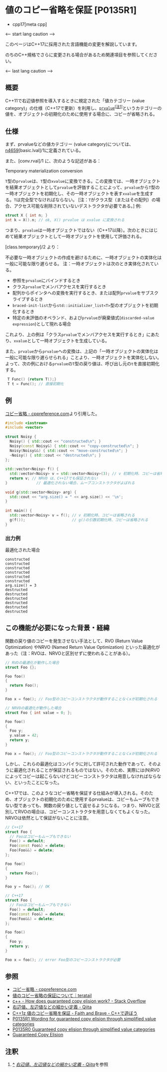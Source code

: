 # 値のコピー省略を保証 [P0135R1]

* cpp17[meta cpp]

<-- start lang caution -->

このページはC++17に採用された言語機能の変更を解説しています。

のちのC++規格でさらに変更される場合があるため関連項目を参照してください。

<-- last lang caution -->

## 概要
C++11で右辺値参照を導入するときに規定された「値カテゴリー (value category)」の仕様（C++17で更新）を利用し、[`prvalue`](../cpp11/rvalue_ref_and_move_semantics.md)<sup><a id="note_ref-1" href="#note-1">[注1]</a></sup>というカテゴリーの値を、オブジェクトの初期化のために使用する場合に、コピーが省略される。

## 仕様
まず、prvalueなどの値カテゴリー (value category)については、[n4659](http://www.open-std.org/jtc1/sc22/wg21/docs/papers/2017/n4659.pdf)[basic.lval]/1に定義されている。

また、[conv.rval]/1 に、次のような記述がある：

Temporary materialization conversion

`T`型の`prvalue`は、`T`型の`xvalue`に変換できる。この変換では、一時オブジェクトを結果オブジェクトとして`prvalue`を評価することによって、`prvalue`から`T`型の一時オブジェクトを初期化し、その一時オブジェクトを表す`xvalue`を生成する。`T`は完全型でなければならない。
[注：`T`がクラス型（またはその配列）の場合、アクセス可能な削除されていないデストラクタが必要である。]
例:

```cpp
struct X { int n; }
int k = X().n; // ok, X() prvalue は xvalue に変換される
```

つまり、`prvalue`は一時オブジェクトではない（C++17以降）。次のときにはじめて結果オブジェクトとして一時オブジェクトを使用して評価される。

[class.temporary]/2 より：

不必要な一時オブジェクトの作成を避けるために、一時オブジェクトの実体化は一般に可能な限り遅らせる。
注：一時オブジェクトは次のとき実体化されている。
  
 - 参照を`prvalue`にバインドするとき
 - クラス`prvalue`でメンバアクセスを実行するとき
 - 配列からポインタへの変換を実行するとき、または配列`prvalue`をサブスクライブするとき
 -  `braced-init-list`から`std::initializer_list<T>`型のオブジェクトを初期化するとき
 - 特定の未評価のオペランド、および`prvalue`が廃棄値式(`discarded-value expression`)として現れる場合

これより、上の例は「クラス`prvalue`でメンバアクセスを実行するとき」にあたり、`xvalue`として一時オブジェクトを生成している。

また、`prvalue`から`prvalue`への変換は、上記の「一時オブジェクトの実体化は一般に可能な限り遅らせられる」ことより、一時オブジェクトを実体化しない。よって、次の例における`prvalue`の`T`型の戻り値は、呼び出し元の`t`を直接初期化する。

```cpp
 T Func() {return T();} 
 T t = Func(); // 直接初期化
```

## 例
[コピー省略 - cppreference.com](https://ja.cppreference.com/w/cpp/language/copy_elision)より引用した。

```cpp example
#include <iostream>
#include <vector>
 
struct Noisy {
  Noisy() { std::cout << "constructed\n"; }
  Noisy(const Noisy&) { std::cout << "copy-constructed\n"; }
  Noisy(Noisy&&) { std::cout << "move-constructed\n"; }
  ~Noisy() { std::cout << "destructed\n"; }
};
 
std::vector<Noisy> f() {
  std::vector<Noisy> v = std::vector<Noisy>(3); // v 初期化時、コピーは省略される
  return v; // NRVO は、C++17でも保証されない
}             // 最適化されない場合、ムーブコンストラクタがよばれる
 
void g(std::vector<Noisy> arg) {
  std::cout << "arg.size() = " << arg.size() << '\n';
}
 
int main() {
  std::vector<Noisy> v = f(); // v 初期化時、コピーは省略される
  g(f());                     // g()の引数初期化時、コピーは省略される
}
```

### 出力例
最適化された場合

```
constructed
constructed
constructed
constructed
constructed
constructed
arg.size() = 3
destructed
destructed
destructed
destructed
destructed
destructed
```

## この機能が必要になった背景・経緯
関数の戻り値のコピーを発生させない手法として、RVO (Return Value Optimization) やNRVO (Named Return Value Optimization) といった最適化があった（注：RVOは、NRVOと区別せずに使われることがある）。

```cpp
// RVOの最適化が動作した場合
struct Foo {};

Foo foo()
{
  return Foo();
}

Foo x = foo(); // Foo型のコピーコンストラクタが動作することなくxが初期化される
```

```cpp
// NRVOの最適化が動作した場合
struct Foo { int value = 0; };

Foo foo()
{
  Foo y;
  y.value = 42;
  return y;
}

Foo x = foo(); // Foo型のコピーコンストラクタが動作することなくxが初期化される
```

しかし、これらの最適化はコンパイラに対して許可された動作であって、そのように最適化されることが保証されるものではない。そのため、実際には(N)RVOによってコピーは起こらないけどコピーコンストラクタは用意しなければならない、といったことになった。

C++17では、このようなコピー省略を保証する仕組みが導入される。そのため、オブジェクトの初期化のために使用するprvalueは、コピーもムーブもできない型であっても、関数の戻り値として返せるようになる。つまり、NRVOと区別してRVOの場合は、コピーコンストラクタを用意しなくてもよくなった。NRVOは依然として保証がないことに注意。

```cpp
// C++17
struct Foo {
  // Fooはコピーもムーブもできない
  Foo() = default;
  Foo(const Foo&) = delete;
  Foo(Foo&&) = delete;
};

Foo foo()
{
  return Foo();
}

Foo y = foo(); // OK
```

```cpp
// C++17
struct Foo {
  // Fooはコピーもムーブもできない
  Foo() = default;
  Foo(const Foo&) = delete;
  Foo(Foo&&) = delete;
};

Foo foo()
{
  Foo y;
  return y;
}

Foo x = foo(); // error Foo型のコピーコンストラクタが必要
```

## 参照
- [コピー省略 - cppreference.com](https://ja.cppreference.com/w/cpp/language/copy_elision)
- [値のコピー省略の保証について｜teratail](https://teratail.com/questions/168515)
- [c++ - How does guaranteed copy elision work? - Stack Overflow](https://stackoverflow.com/questions/38043319/how-does-guaranteed-copy-elision-work)
- [右辺値、左辺値などの細かい定義 - Qiita](https://qiita.com/rinse_/items/cffa87016b7de49391ae)
- [C++1z 値のコピー省略を保証 - Faith and Brave - C++で遊ぼう](https://faithandbrave.hateblo.jp/entry/2017/01/24/161342)
- [P0135R1 Wording for guaranteed copy elision through simplified value categories](http://www.open-std.org/jtc1/sc22/wg21/docs/papers/2016/p0135r1.html)
- [P0135R0 Guaranteed copy elision through simplified value categories](http://www.open-std.org/jtc1/sc22/wg21/docs/papers/2015/p0135r0.html)
- [Guaranteed Copy Elision](https://jonasdevlieghere.com/guaranteed-copy-elision/)

## 注釈
1. **<a id="note-1" href="#note_ref-1">^</a>** <cite>[右辺値、左辺値などの細かい定義 - Qiita](https://qiita.com/rinse_/items/cffa87016b7de49391ae)</cite>を参照